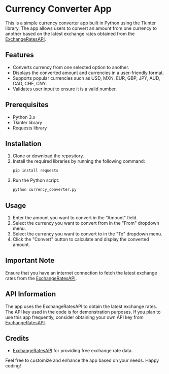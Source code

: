 # Currency Converter App

This is a simple currency converter app built in Python using the Tkinter library. The app allows users to convert an amount from one currency to another based on the latest exchange rates obtained from the [ExchangeRatesAPI](http://api.exchangeratesapi.io/).

## Features
- Converts currency from one selected option to another.
- Displays the converted amount and currencies in a user-friendly format.
- Supports popular currencies such as USD, MXN, EUR, GBP, JPY, AUD, CAD, CHF, CNY.
- Validates user input to ensure it is a valid number.

## Prerequisites
- Python 3.x
- Tkinter library
- Requests library

## Installation
1. Clone or download the repository.
2. Install the required libraries by running the following command:
    ```bash
    pip install requests
    ```
3. Run the Python script:
    ```bash
    python currency_converter.py
    ```

## Usage
1. Enter the amount you want to convert in the "Amount" field.
2. Select the currency you want to convert from in the "From" dropdown menu.
3. Select the currency you want to convert to in the "To" dropdown menu.
4. Click the "Convert" button to calculate and display the converted amount.

## Important Note
Ensure that you have an internet connection to fetch the latest exchange rates from the [ExchangeRatesAPI](http://api.exchangeratesapi.io/).

## API Information
The app uses the ExchangeRatesAPI to obtain the latest exchange rates. The API key used in the code is for demonstration purposes. If you plan to use this app frequently, consider obtaining your own API key from [ExchangeRatesAPI](http://api.exchangeratesapi.io/).

## Credits
- [ExchangeRatesAPI](http://api.exchangeratesapi.io/) for providing free exchange rate data.

Feel free to customize and enhance the app based on your needs. Happy coding!
